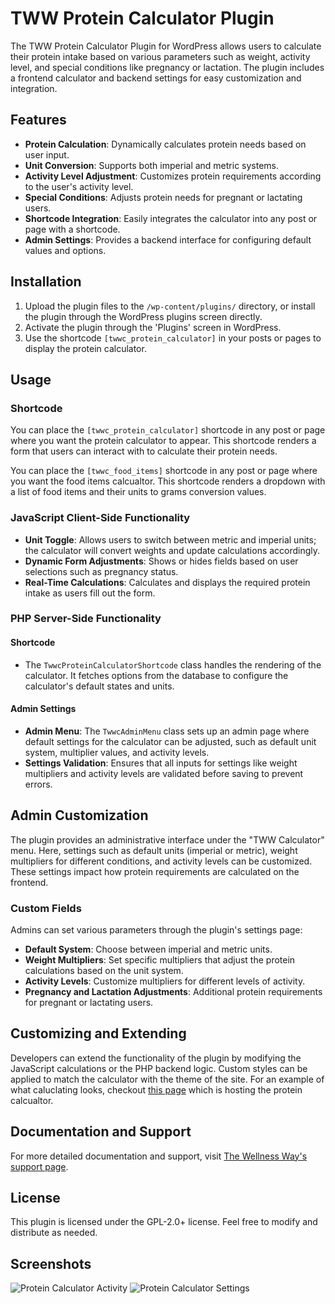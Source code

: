 # TWW Protein Calculator Plugin

The TWW Protein Calculator Plugin for WordPress allows users to calculate their protein intake based on various parameters such as weight, activity level, and special conditions like pregnancy or lactation. The plugin includes a frontend calculator and backend settings for easy customization and integration.

## Features

- **Protein Calculation**: Dynamically calculates protein needs based on user input.
- **Unit Conversion**: Supports both imperial and metric systems.
- **Activity Level Adjustment**: Customizes protein requirements according to the user's activity level.
- **Special Conditions**: Adjusts protein needs for pregnant or lactating users.
- **Shortcode Integration**: Easily integrates the calculator into any post or page with a shortcode.
- **Admin Settings**: Provides a backend interface for configuring default values and options.

## Installation

1. Upload the plugin files to the `/wp-content/plugins/` directory, or install the plugin through the WordPress plugins screen directly.
2. Activate the plugin through the 'Plugins' screen in WordPress.
3. Use the shortcode `[twwc_protein_calculator]` in your posts or pages to display the protein calculator.

## Usage

### Shortcode

You can place the `[twwc_protein_calculator]` shortcode in any post or page where you want the protein calculator to appear. This shortcode renders a form that users can interact with to calculate their protein needs.

You can place the `[twwc_food_items]` shortcode in any post or page where you want the food items calcualtor. This shortcode renders a dropdown with a list of food items and their units to grams conversion values.

### JavaScript Client-Side Functionality

- **Unit Toggle**: Allows users to switch between metric and imperial units; the calculator will convert weights and update calculations accordingly.
- **Dynamic Form Adjustments**: Shows or hides fields based on user selections such as pregnancy status.
- **Real-Time Calculations**: Calculates and displays the required protein intake as users fill out the form.

### PHP Server-Side Functionality

#### Shortcode

- The `TwwcProteinCalculatorShortcode` class handles the rendering of the calculator. It fetches options from the database to configure the calculator's default states and units.

#### Admin Settings

- **Admin Menu**: The `TwwcAdminMenu` class sets up an admin page where default settings for the calculator can be adjusted, such as default unit system, multiplier values, and activity levels.
- **Settings Validation**: Ensures that all inputs for settings like weight multipliers and activity levels are validated before saving to prevent errors.

## Admin Customization

The plugin provides an administrative interface under the "TWW Calculator" menu. Here, settings such as default units (imperial or metric), weight multipliers for different conditions, and activity levels can be customized. These settings impact how protein requirements are calculated on the frontend.

### Custom Fields

Admins can set various parameters through the plugin's settings page:

- **Default System**: Choose between imperial and metric units.
- **Weight Multipliers**: Set specific multipliers that adjust the protein calculations based on the unit system.
- **Activity Levels**: Customize multipliers for different levels of activity.
- **Pregnancy and Lactation Adjustments**: Additional protein requirements for pregnant or lactating users.

## Customizing and Extending

Developers can extend the functionality of the plugin by modifying the JavaScript calculations or the PHP backend logic. Custom styles can be applied to match the calculator with the theme of the site. For an example of what caluclating looks, checkout [this page](https://www.thewellnessway.com/protein-calculator) which is hosting the protein calcualtor.

## Documentation and Support

For more detailed documentation and support, visit [The Wellness Way's support page](https://www.thewellnessway.com/support).

## License

This plugin is licensed under the GPL-2.0+ license. Feel free to modify and distribute as needed.

## Screenshots

![Protein Calculator Activity](/screenshots/protein-calculator-activity.png "Protein Calculator Activity")
![Protein Calculator Settings](/screenshots/protein-calculator-settings.png "Protein Calculator Settings")


